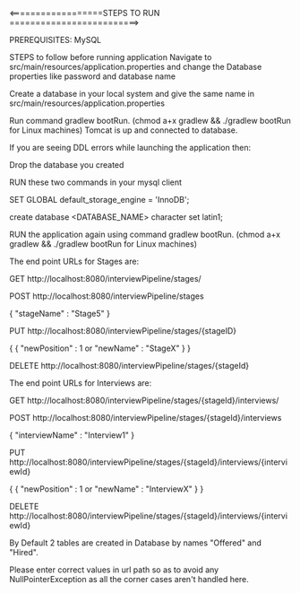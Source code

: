 <==================STEPS TO RUN =========================>

PREREQUISITES:
MySQL

STEPS to follow before running application
Navigate to src/main/resources/application.properties and change the Database properties like password and database name

Create a database in your local system and give the same name in src/main/resources/application.properties

Run command gradlew bootRun. (chmod a+x gradlew && ./gradlew bootRun for Linux machines)
Tomcat is up and connected to database.

If you are seeing DDL errors while launching the application then:

Drop the database you created

RUN these two commands in your mysql client

SET GLOBAL default_storage_engine = 'InnoDB';

create database <DATABASE_NAME> character set latin1;

RUN the application again using command gradlew bootRun. (chmod a+x gradlew && ./gradlew bootRun for Linux machines)

The end point URLs for Stages are:


GET
http://localhost:8080/interviewPipeline/stages/

POST
http://localhost:8080/interviewPipeline/stages

{
	"stageName" : "Stage5"
}

PUT
http://localhost:8080/interviewPipeline/stages/{stageID}

{                                   {
	"newPosition" : 1      or            "newName" : "StageX"
}                                   }

DELETE
http://localhost:8080/interviewPipeline/stages/{stageId}





The end point URLs for Interviews are:

GET
http://localhost:8080/interviewPipeline/stages/{stageId}/interviews/

POST
http://localhost:8080/interviewPipeline/stages/{stageId}/interviews

{
	"interviewName" : "Interview1"
}

PUT
http://localhost:8080/interviewPipeline/stages/{stageId}/interviews/{interviewId}

{                                   {
	"newPosition" : 1      or            "newName" : "InterviewX"
}                                   }


DELETE
http://localhost:8080/interviewPipeline/stages/{stageId}/interviews/{interviewId}


By Default 2 tables are created in Database by names "Offered" and "Hired".


Please enter correct values in url path so as to avoid any NullPointerException as all the corner cases aren't handled here.